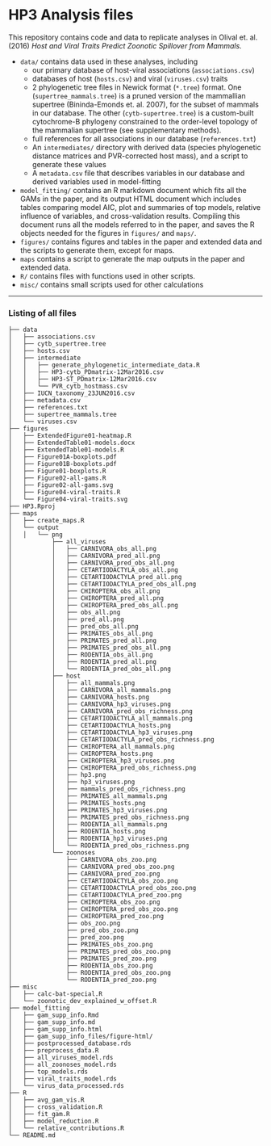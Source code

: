 # HP3 Analysis files

This repository contains code and data to replicate analyses in Olival et. al.
(2016) *Host and Viral Traits Predict Zoonotic Spillover from Mammals.*

-  `data/` contains data used in these analyses, including
    -   our primary database of host-viral associations (`associations.csv`)
    -   databases of host (`hosts.csv`) and viral (`viruses.csv`) traits
    -   2 phylogenetic tree files in Newick format (`*.tree`) format. One (`supertree_mammals.tree`) is a
        pruned version of the mammallian supertree (Bininda-Emonds et. al. 2007), for the
        subset of mammals in our database.  The other (`cytb-supertree.tree`) is a custom-built
        cytochrome-B phylogeny constrained to the order-level topology of the mammalian supertree
        (see supplementary methods).
    -   full references for all associations in our database (`references.txt`)
    -   An `intermediates/` directory with derived data (species phylogenetic
        distance matrices and PVR-corrected host mass), and a script to generate
        these values
    -   A `metadata.csv` file that describes variables in our database and derived
        variables used in model-fitting
-  `model_fitting/` contains an R markdown document which fits all the GAMs in
    the paper, and its output HTML document which includes tables comparing model
    AIC, plot and summaries of top models, relative influence of variables, and
    cross-validation results. Compiling this document runs all the
    models referred to in the paper, and saves the R objects needed for the 
    figures in `figures/` and `maps/`.
-  `figures/` contains figures and tables in the paper and extended data and
    the scripts to generate them, except for maps.
-  `maps` contains a script to generate the map outputs in the paper and extended
    data.
-   `R/` contains files with functions used in other scripts.    
-   `misc/` contains small scripts used for other calculations

---

### Listing of all files

```
├── data
│   ├── associations.csv
│   ├── cytb_supertree.tree
│   ├── hosts.csv
│   ├── intermediate
│   │   ├── generate_phylogenetic_intermediate_data.R
│   │   ├── HP3-cytb_PDmatrix-12Mar2016.csv
│   │   ├── HP3-ST_PDmatrix-12Mar2016.csv
│   │   └── PVR_cytb_hostmass.csv
│   ├── IUCN_taxonomy_23JUN2016.csv
│   ├── metadata.csv
│   ├── references.txt
│   ├── supertree_mammals.tree
│   └── viruses.csv
├── figures
│   ├── ExtendedFigure01-heatmap.R
│   ├── ExtendedTable01-models.docx
│   ├── ExtendedTable01-models.R
│   ├── Figure01A-boxplots.pdf
│   ├── Figure01B-boxplots.pdf
│   ├── Figure01-boxplots.R
│   ├── Figure02-all-gams.R
│   ├── Figure02-all-gams.svg
│   ├── Figure04-viral-traits.R
│   └── Figure04-viral-traits.svg
├── HP3.Rproj
├── maps
│   ├── create_maps.R
│   └── output
│   │   └── png
│           ├── all_viruses
│           │   ├── CARNIVORA_obs_all.png
│           │   ├── CARNIVORA_pred_all.png
│           │   ├── CARNIVORA_pred_obs_all.png
│           │   ├── CETARTIODACTYLA_obs_all.png
│           │   ├── CETARTIODACTYLA_pred_all.png
│           │   ├── CETARTIODACTYLA_pred_obs_all.png
│           │   ├── CHIROPTERA_obs_all.png
│           │   ├── CHIROPTERA_pred_all.png
│           │   ├── CHIROPTERA_pred_obs_all.png
│           │   ├── obs_all.png
│           │   ├── pred_all.png
│           │   ├── pred_obs_all.png
│           │   ├── PRIMATES_obs_all.png
│           │   ├── PRIMATES_pred_all.png
│           │   ├── PRIMATES_pred_obs_all.png
│           │   ├── RODENTIA_obs_all.png
│           │   ├── RODENTIA_pred_all.png
│           │   └── RODENTIA_pred_obs_all.png
│           ├── host
│           │   ├── all_mammals.png
│           │   ├── CARNIVORA_all_mammals.png
│           │   ├── CARNIVORA_hosts.png
│           │   ├── CARNIVORA_hp3_viruses.png
│           │   ├── CARNIVORA_pred_obs_richness.png
│           │   ├── CETARTIODACTYLA_all_mammals.png
│           │   ├── CETARTIODACTYLA_hosts.png
│           │   ├── CETARTIODACTYLA_hp3_viruses.png
│           │   ├── CETARTIODACTYLA_pred_obs_richness.png
│           │   ├── CHIROPTERA_all_mammals.png
│           │   ├── CHIROPTERA_hosts.png
│           │   ├── CHIROPTERA_hp3_viruses.png
│           │   ├── CHIROPTERA_pred_obs_richness.png
│           │   ├── hp3.png
│           │   ├── hp3_viruses.png
│           │   ├── mammals_pred_obs_richness.png
│           │   ├── PRIMATES_all_mammals.png
│           │   ├── PRIMATES_hosts.png
│           │   ├── PRIMATES_hp3_viruses.png
│           │   ├── PRIMATES_pred_obs_richness.png
│           │   ├── RODENTIA_all_mammals.png
│           │   ├── RODENTIA_hosts.png
│           │   ├── RODENTIA_hp3_viruses.png
│           │   └── RODENTIA_pred_obs_richness.png
│           └── zoonoses
│               ├── CARNIVORA_obs_zoo.png
│               ├── CARNIVORA_pred_obs_zoo.png
│               ├── CARNIVORA_pred_zoo.png
│               ├── CETARTIODACTYLA_obs_zoo.png
│               ├── CETARTIODACTYLA_pred_obs_zoo.png
│               ├── CETARTIODACTYLA_pred_zoo.png
│               ├── CHIROPTERA_obs_zoo.png
│               ├── CHIROPTERA_pred_obs_zoo.png
│               ├── CHIROPTERA_pred_zoo.png
│               ├── obs_zoo.png
│               ├── pred_obs_zoo.png
│               ├── pred_zoo.png
│               ├── PRIMATES_obs_zoo.png
│               ├── PRIMATES_pred_obs_zoo.png
│               ├── PRIMATES_pred_zoo.png
│               ├── RODENTIA_obs_zoo.png
│               ├── RODENTIA_pred_obs_zoo.png
│               └── RODENTIA_pred_zoo.png
├── misc
│   ├── calc-bat-special.R
│   └── zoonotic_dev_explained_w_offset.R
├── model_fitting
│   ├── gam_supp_info.Rmd
│   ├── gam_supp_info.md
│   ├── gam_supp_info.html
│   ├── gam_supp_info_files/figure-html/
│   ├── postprocessed_database.rds
│   ├── preprocess_data.R
│   ├── all_viruses_model.rds
│   ├── all_zoonoses_model.rds
│   ├── top_models.rds
│   ├── viral_traits_model.rds
│   └── virus_data_processed.rds
├── R
│   ├── avg_gam_vis.R
│   ├── cross_validation.R
│   ├── fit_gam.R
│   ├── model_reduction.R
│   └── relative_contributions.R
└── README.md
```
